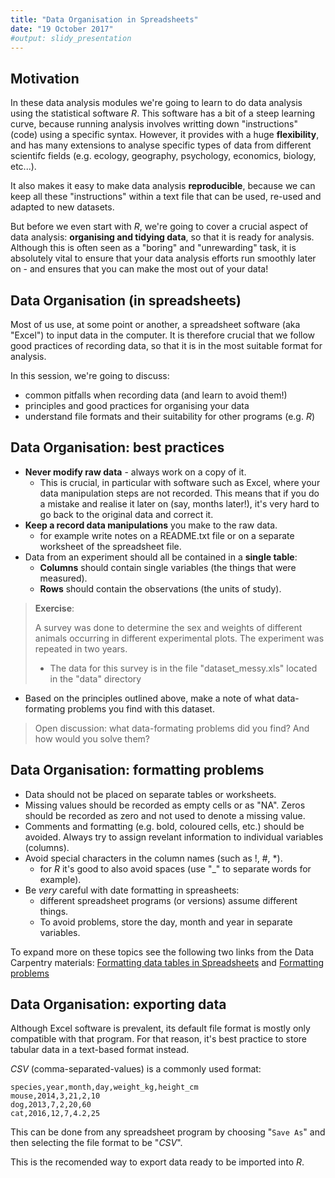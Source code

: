 ```yaml
---
title: "Data Organisation in Spreadsheets"
date: "19 October 2017"
#output: slidy_presentation
---
```


## Motivation

In these data analysis modules we're going to learn to do data analysis using 
the statistical software _R_. 
This software has a bit of a steep learning curve, because running analysis 
involves writting down "instructions" (code) using a specific syntax. 
However, it provides with a huge **flexibility**, and has many extensions to analyse 
specific types of data from different scientifc fields (e.g. ecology, 
geography, psychology, economics, biology, etc...).

It also makes it easy to make data analysis **reproducible**,
because we can keep all these "instructions" within a text file that can be 
used, re-used and adapted to new datasets.

But before we even start with _R_, we're going to cover a crucial aspect of data 
analysis: **organising and tidying data**, so that it is ready for analysis. 
Although this is often seen as a "boring" and "unrewarding" task, it is absolutely 
vital to ensure that your data analysis efforts run smoothly later on - and 
ensures that you can make the most out of your data!


## Data Organisation (in spreadsheets)

Most of us use, at some point or another, a spreadsheet software (aka "Excel") 
to input data in the computer. It is therefore crucial that we follow good 
practices of recording data, so that it is in the most suitable format for 
analysis.

In this session, we're going to discuss:

- common pitfalls when recording data (and learn to avoid them!)
- principles and good practices for organising your data
- understand file formats and their suitability for other programs (e.g. _R_)


## Data Organisation: best practices

- **Never modify raw data** - always work on a copy of it. 
    - This is crucial, in particular with software such as Excel, where your data 
    manipulation steps are not recorded. This means that if you do a mistake and 
    realise it later on (say, months later!), it's very hard to go back to the 
    original data and correct it.
- **Keep a record data manipulations** you make to the raw data.
    - for example write notes on a README.txt file or on a separate worksheet of 
    the spreadsheet file.
- Data from an experiment should all be contained in a **single table**:
    - **Columns** should contain single variables (the things that were measured).
    - **Rows** should contain the observations (the units of study).


> **Exercise**: 
>
> A survey was done to determine the sex and weights of different animals 
occurring in different experimental plots. The experiment was repeated in two years.
>
> - The data for this survey is in the file "dataset_messy.xls" located in the 
"data" directory
- Based on the principles outlined above, make a note of what data-formating 
problems you find with this dataset.
>
> Open discussion: what data-formating problems did you find? And how would you 
solve them?


## Data Organisation: formatting problems

- Data should not be placed on separate tables or worksheets.
- Missing values should be recorded as empty cells or as "NA". Zeros should 
be recorded as zero and not used to denote a missing value. 
- Comments and formatting (e.g. bold, coloured cells, etc.) should be avoided. 
Always try to assign revelant information to individual variables (columns).
- Avoid special characters  in the column names (such as !, #, *).
    - for _R_ it's good to also avoid spaces (use "_" to separate words for example).
- Be *very* careful with date formatting in spreasheets:
    - different spreadsheet programs (or versions) assume different things.
    - To avoid problems, store the day, month and year in separate variables. 

To expand more on these topics see the following two links from the Data Carpentry
materials: 
[Formatting data tables in Spreadsheets](http://www.datacarpentry.org/spreadsheet-ecology-lesson/01-format-data/) 
and 
[Formatting problems](http://www.datacarpentry.org/spreadsheet-ecology-lesson/02-common-mistakes/)


## Data Organisation: exporting data

Although Excel software is prevalent, its default file format is mostly only 
compatible with that program. For that reason, it's best practice to store 
tabular data in a text-based format instead. 

_CSV_ (comma-separated-values) is a commonly used format:

```
species,year,month,day,weight_kg,height_cm
mouse,2014,3,21,2,10
dog,2013,7,2,20,60
cat,2016,12,7,4.2,25
```

This can be done from any spreadsheet program by choosing "`Save As`" and then 
selecting the file format to be "_CSV_".

This is the recomended way to export data ready to be imported into _R_.


